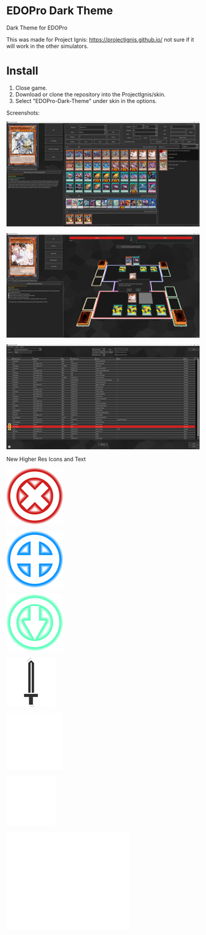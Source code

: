 # EDOPro Dark Theme
 Dark Theme for EDOPro 

This was made for Project Ignis: https://projectignis.github.io/ not sure if it will work in the other simulators.


# Install

1. Close game. 
2. Download or clone the repository into the ProjectIgnis/skin.
3. Select "EDOPro-Dark-Theme" under skin in the options.


Screenshots:

![Alt text](screen/image-3.png)

![Alt text](screen/image-4.png)

![Alt text](screen/image-5.png)

New Higher Res Icons and Text

![negate](textures/negated.png)

![equip](textures/equip.png)

![chain target](textures/chaintarget.png)

![attack](textures/attack.png)

![action](textures/act.png)

![chain](textures/chain.png)

![chain number](textures/number.png)